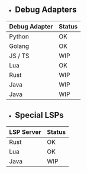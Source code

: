 - ## Debug Adapters

| Debug Adapter  | Status    |
|--------------- | --------------- |
| Python         | OK        |
| Golang         | OK        |
| JS / TS        | WIP       |
| Lua            | OK        |
| Rust           | WIP       |
| Java           | WIP       |
| Java           | WIP       |

- ## Special LSPs

| LSP Server     | Status    |
|--------------- | --------- |
| Rust           | OK        |
| Lua            | OK        |
| Java           | WIP       |
